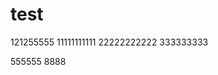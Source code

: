 <!--
 * @Author: your name
 * @Date: 2021-09-06 20:28:24
 * @LastEditTime: 2021-09-06 21:42:13
 * @LastEditors: Please set LastEditors
 * @Description: In User Settings Edit
 * @FilePath: \test\README.md
-->
# test
121255555
11111111111
22222222222
333333333

555555
8888
